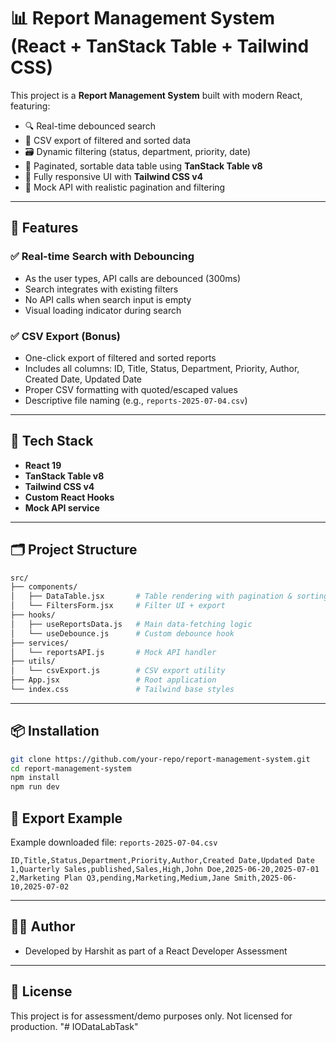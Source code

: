 # 📊 Report Management System (React + TanStack Table + Tailwind CSS)

This project is a **Report Management System** built with modern React, featuring:

* 🔍 Real-time debounced search
* 🧾 CSV export of filtered and sorted data
* 🗃️ Dynamic filtering (status, department, priority, date)
* 📄 Paginated, sortable data table using **TanStack Table v8**
* 🎨 Fully responsive UI with **Tailwind CSS v4**
* 🔁 Mock API with realistic pagination and filtering

---

## 🚀 Features

### ✅ Real-time Search with Debouncing

* As the user types, API calls are debounced (300ms)
* Search integrates with existing filters
* No API calls when search input is empty
* Visual loading indicator during search

### ✅ CSV Export (Bonus)

* One-click export of filtered and sorted reports
* Includes all columns: ID, Title, Status, Department, Priority, Author, Created Date, Updated Date
* Proper CSV formatting with quoted/escaped values
* Descriptive file naming (e.g., `reports-2025-07-04.csv`)

---

## 🧠 Tech Stack

* **React 19**
* **TanStack Table v8**
* **Tailwind CSS v4**
* **Custom React Hooks**
* **Mock API service**

---

## 🗂 Project Structure

```bash
src/
├── components/
│   ├── DataTable.jsx       # Table rendering with pagination & sorting
│   └── FiltersForm.jsx     # Filter UI + export
├── hooks/
│   ├── useReportsData.js   # Main data-fetching logic
│   └── useDebounce.js      # Custom debounce hook
├── services/
│   └── reportsAPI.js       # Mock API handler
├── utils/
│   └── csvExport.js        # CSV export utility
├── App.jsx                 # Root application
└── index.css               # Tailwind base styles
```

---

## 📦 Installation

```bash
git clone https://github.com/your-repo/report-management-system.git
cd report-management-system
npm install
npm run dev
```

## 📁 Export Example

Example downloaded file: `reports-2025-07-04.csv`

```
ID,Title,Status,Department,Priority,Author,Created Date,Updated Date
1,Quarterly Sales,published,Sales,High,John Doe,2025-06-20,2025-07-01
2,Marketing Plan Q3,pending,Marketing,Medium,Jane Smith,2025-06-10,2025-07-02
```

---

## 👨‍💻 Author

* Developed by Harshit as part of a React Developer Assessment

---

## 📄 License

This project is for assessment/demo purposes only. Not licensed for production.
"# IODataLabTask" 
